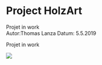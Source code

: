 # Project HolzArt

Projet in work  
Autor:Thomas Lanza
Datum: 5.5.2019

Projet in work

![](source/img/Projekt_Holzart.png)